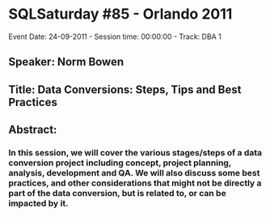 # SQLSaturday #85 - Orlando 2011
Event Date: 24-09-2011 - Session time: 00:00:00 - Track: DBA 1
## Speaker: Norm Bowen
## Title: Data Conversions: Steps, Tips and Best Practices
## Abstract:
### In this session, we will cover the various stages/steps of a data conversion project including concept, project planning, analysis, development and QA. We will also discuss some best practices, and other considerations that might not be directly a part of the data conversion, but is related to, or can be impacted by it.

